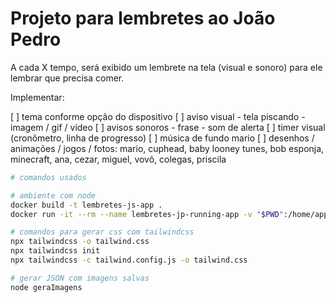 # Projeto para lembretes ao João Pedro

A cada X tempo, será exibido um lembrete na tela (visual e sonoro) para ele lembrar que precisa comer.

Implementar:

[ ] tema conforme opção do dispositivo
[ ] aviso visual
    - tela piscando
    - imagem / gif / vídeo
[ ] avisos sonoros
    - frase
    - som de alerta
[ ] timer visual (cronômetro, linha de progresso)
[ ] música de fundo mario
[ ] desenhos / animações / jogos / fotos: mario, cuphead, baby looney tunes, bob esponja, minecraft, ana, cezar, miguel, vovô, colegas, priscila

```bash
# comandos usados

# ambiente com node
docker build -t lembretes-js-app .
docker run -it --rm --name lembretes-jp-running-app -v "$PWD":/home/app lembretes-js-app

# comandos para gerar css com tailwindcss
npx tailwindcss -o tailwind.css
npx tailwindcss init
npx tailwindcss -c tailwind.config.js -o tailwind.css

# gerar JSON com imagens salvas
node geraImagens

```